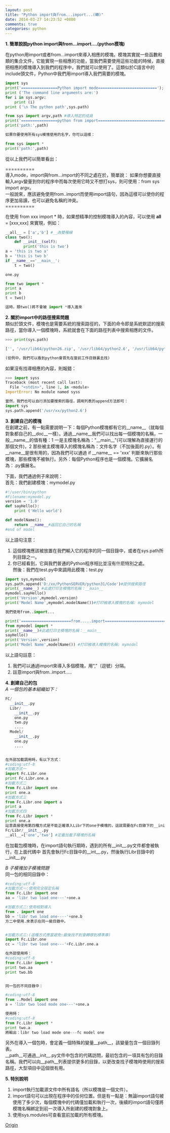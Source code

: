 ```yaml
---
layout: post
title: "Python import與from...import...(轉)"
date: 2014-03-27 14:23:52 +0800
comments: true
categories: python
---
```

**1. 簡單說說python import與from...import....(python模塊)**
  
在python用import或者from...import來導入相應的模塊。模塊其實就一些函數和類的集合文件，它能實現一些相應的功能，當我們需要使用這些功能的時候，直接把相應的模塊導入到我們的程序中，我們就可以使用了。這類似於C語言中的include頭文件，Python中我們用import導入我們需要的模塊。 <!--more--> 
``` python
import sys
print('================Python import mode==========================');
print ('The command line arguments are:')
for i in sys.argv:
    print (i)
print ('\n The python path',sys.path)

from sys import argv,path #導入特定的成員
print('================python from import===================================')
print('path:',path)

如果你要使用所有sys模塊使用的名字，你可以這樣：

from sys import *
print('path:',path)
```  
從以上我們可以簡單看出：

\==========  
導入mode，import與from...import的不同之處在於，簡單說：
如果你想要直接輸入argv變量到你的程序中而每次使用它時又不想打sys，則可使用：from sys import argv。  
一般說來，應該避免使用from..import而使用import語句，因為這樣可以使你的程序更加易讀，也可以避免名稱的沖突。  
\==========  
  
在使用 from xxx import * 時，如果想精準的控制模塊導入的內容，可以使用 __all__ = [xxx,xxx] 來實現，例如：  
``` python
__all__ = ['a','b'] #__為雙橫線
class two():
    def __init__(self):
        print('this is two')
a = 'this is two a'
b = 'this is two b'
if __name__=='__main__':
    t = two()

one.py

from two import *
print a
print b
t = two()

這時，類two()將不會被 import *導入進來
```  
  
**2. 關於import中的路徑搜索問題**  
類似於頭文件，模塊也是需要系統的搜索路徑的，下面的命令即是系統默認的搜索路徑，當你導入一個模塊時，系統就會在下面的路徑列表中搜索相應的文件。  
``` python
>>> print(sys.path)

['', '/usr/lib64/python26.zip', '/usr/lib64/python2.6', '/usr/lib64/python2.6/plat-linux2', '/usr/lib64/python2.6/lib-tk', '/usr/lib64/python2.6/lib-old', '/usr/lib64/python2.6/lib-dynload', '/usr/lib64/python2.6/site-packages', '/usr/lib64/python2.6/site-packages/gst-0.10', '/usr/lib64/python2.6/site-packages/gtk-2.0', '/usr/lib64/python2.6/site-packages/webkit-1.0', '/usr/lib/python2.6/site-packages']

(從例中，我們可以看到python會首先在當前工作目錄裏去找)
```  
  
如果沒有找導相應的內容，則報錯：  
``` python
>>> import syssTraceback (most recent call last):  File "<stdin>", line 1, in <module>ImportError: No module named syss

當然，我們也可以自行添加要搜索的路徑，調用列表的append方法即可：
import sys
sys.path.append('/usr/xx/python2.6')
```  
  
**3. 創建自己的模塊**  
在創建之前，有一點需要說明一下：每個Python模塊都有它的\_\_name\_\_（就每個對象都自己的\_\_doc\_\_一樣）。通過__name__我們可以找出每一個模塊的名稱，一般\_\_name\_\_的值有種：1 一是主模塊名稱為："\_\_main\_\_"(可以理解為直接運行的那個文件)，2 那些被主模塊導入的模塊名稱為：文件名字（不加後面的.py）。有\_\_name\_\_是很有用的，因為我們可以通過 if \_\_name\_\_  == 'xxx' 判斷來執行那些模塊，那些模塊不被執行。另外：每個Python程序也是一個模塊。它擴展名為：.py擴展名。  
  
下面，我們通過例子來說明：  
首先：我們創建模塊：mymodel.py  
``` python
#!/user/bin/python
#Filename:mymodel.py
version = '1.0'
def sayHello():
    print ('Hello world')

def modelName():
    return __name__#返回它自己的名稱
#end of model
```  
以上語句注意：  
1) 這個模塊應該被放置在我們輸入它的程序的同一個目錄中，或者在sys.path所列目錄之一。  
2) 你已經看到，它與我們普通的Python程序相比並沒有什麽特別之處。  
然後：我們在test.py中來調用此模塊：test.py  
``` python
import sys,mymodel
sys.path.append('D:/xx/PythonSERVER/python31/Code')#提供搜索路径
print(__name__) #此處打印主模塊的名稱：__main__
mymodel.sayHello()
print('Version',mymodel.version)
print('Model Name',mymodel.modelName())#打印被導入模塊的名稱: mymodel

我們使用from..import...

print('======================from.....import=====================================')
from mymodel import *
print(__name__)#此處打印主模塊的名稱：__main__
sayHello()
print('Version',version)
print('Model Name',modelName()) #打印被導入模塊的名稱: mymodel
```  
以上語句註意：
1) 我們可以通過import來導入多個模塊，用“,”（逗號）分隔。  
2) 註意import與from..import.....  
  
**4. 創建自己的包**  
*A 一個包的基本組織如下：*  
``` python
FC/
  __init__.py
  Libr/
    __init__.py
    one.py
    two.py
    ....
  Model/
    __init__.py
    one.py
    ....


在外部加載調用時，有以下方式：
#coding:utf-8
#加載方式一
import Fc.Libr.one
print Fc.Libr.one.a
#加載方式二
from Fc.Libr import one
print one.a
#加載方式三
from Fc.Libr.one import a
print a
#加載方式四
from Fc.Libr import *
print one.a
註意直接使用第四種方式是不能正確導入Libr下的one子模塊的，這就需要在Fc目錄下的__init__.py文件中定義好需要加載子模塊的名稱
Fc/Libr/__init__.py
__all__=['one','two'] #定義加載子模塊的名稱
```  
在加載包模塊時，在import語句執行期時，遇到的所有\_\_init\_\_.py文件都會被執行，在上面代碼中
首先會執行Fc目錄中的\_\_int\_\_.py，然後執行Libr目錄中的\_\_init\_\_.py  
  
*B 子模塊加子模塊問題*  
同一包的相同目錄中：  
``` python
#coding:utf-8
#加載方式一:使用完全限定名稱
from Fc.Libr import one
aa = 'libr two load one---'+one.a

#加載方式二:使用相對導入
from . import one
bb = 'libr two load one----'+one.b
方二中使用.來表示在同一級目錄中。


#加載方式三:(這種方式應當避免:最後找不到會轉移到標準庫)
import Fc.Libr.one
cc = 'libr two load one---'+Fc.Libr.one.a

在外部使用時：
#coding:utf-8
from Fc.Libr import *
print two.aa
print two.bb


同一包的不同目錄中：

#coding:utf-8
from ..Model import one
a = 'libr two load mode one---'+one.a

使用時：
#coding:utf-8
from Fc.Libr import *
print two.a
將輸出：libr two load mode one---fc model one
```  
  
另外在導入一個包時，會定義一個特殊的變量\_\_path\_\_，該變量包含一個目錄列表。  
\_\_path\_\_可通過\_\_init\_\_.py文件中包含的代碼訪問，最初包含的一項具有包的目錄名稱。我們可以向\_\_path\_\_列表提供更多的目錄，以更改查找子模塊時使用的搜索路徑，大型項目中這個很有用。  
  
**5. 特別說明**  
1) import執行加載源文件中所有語名（所以模塊是一個文件）。  
2) import語句可以出現在程序中的任何位置。但是有一點是：無論import語句被使用了多少次，每個模塊中的代碼僅加載和執行一次，後續的import語句僅將模塊名稱綁定到前一次導入所創建的模塊對象上。  
3) 使用sys.modules可查看當前加載的所有模塊。  

[Origin](http://www.cnblogs.com/ptfblog/archive/2012/07/15/2592122.html)